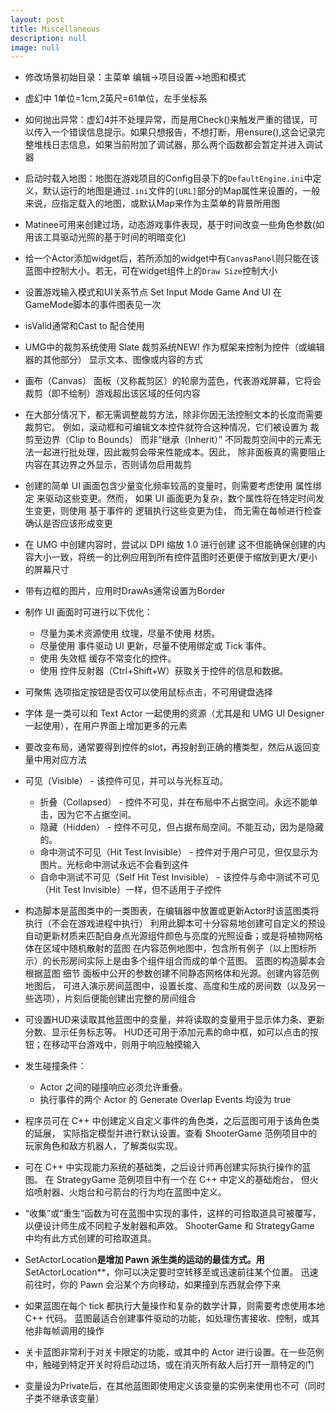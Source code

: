 ```yaml
---
layout: post
title: Miscellaneous
description: null
image: null
---
```


- 修改场景初始目录：主菜单 编辑->项目设置->地图和模式

- 虚幻中 1单位=1cm,2英尺=61单位，左手坐标系

- 如何抛出异常：虚幻4并不处理异常，而是用Check()来触发严重的错误，可以传入一个错误信息提示。如果只想报告，不想打断，用ensure(),这会记录完整堆栈日志信息，如果当前附加了调试器，那么两个函数都会暂定并进入调试器

- 启动时载入地图：地图在游戏项目的Config目录下的`DefaultEngine.ini`中定义，默认运行的地图是通过`.ini`文件的`[URL]`部分的Map属性来设置的，一般来说，应指定载入的地图，或默认Map来作为主菜单的背景所用图

- Matinee可用来创建过场，动态游戏事件表现，基于时间改变一些角色参数(如用该工具驱动光照的基于时间的明暗变化)

- 给一个Actor添加widget后，若所添加的widget中有`CanvasPanol`则只能在该蓝图中控制大小。若无，可在widget组件上的`Draw Size`控制大小

- 设置游戏输入模式和UI关系节点 Set Input Mode Game And UI 在GameMode脚本的事件图表见一次

- isValid通常和Cast to 配合使用

- UMG中的裁剪系统使用 Slate 裁剪系统NEW! 作为框架来控制为控件（或编辑器的其他部分） 显示文本、图像或内容的方式

- 画布（Canvas） 面板（又称裁剪区）的轮廓为蓝色，代表游戏屏幕，它将会裁剪（即不绘制）游戏超出该区域的任何内容

- 在大部分情况下，都无需调整裁剪方法，除非你因无法控制文本的长度而需要裁剪它。
例如，滚动框和可编辑文本控件就符合这种情况，它们被设置为 裁剪至边界（Clip to Bounds） 而非“继承（Inherit）”
不同裁剪空间中的元素无法一起进行批处理，因此裁剪会带来性能成本。因此，
除非面板真的需要阻止内容在其边界之外显示，否则请勿启用裁剪

- 创建的简单 UI 画面包含少量变化频率较高的变量时，则需要考虑使用 属性绑定 来驱动这些变更。然而，
如果 UI 画面更为复杂，数个属性将在特定时间发生变更，则使用 基于事件的 逻辑执行这些变更为佳，
而无需在每帧进行检查确认是否应该形成变更

- 在 UMG 中创建内容时，尝试以 DPI 缩放 1.0 进行创建
这不但能确保创建的内容大小一致，将统一的比例应用到所有控件蓝图时还更便于缩放到更大/更小的屏幕尺寸

- 带有边框的图片，应用时DrawAs通常设置为Border

- 制作 UI 画面时可进行以下优化：
    - 尽量为美术资源使用 纹理，尽量不使用 材质。
    - 尽量使用 事件驱动 UI 更新，尽量不使用绑定或 Tick 事件。
    - 使用 失效框 缓存不常变化的控件。
    - 使用 控件反射器（Ctrl+Shift+W）获取关于控件的信息和数据。

-  可聚焦 选项指定按钮是否仅可以使用鼠标点击，不可用键盘选择

- 字体 是一类可以和 Text Actor 一起使用的资源（尤其是和 UMG UI Designer 一起使用），在用户界面上增加更多的元素

- 要改变布局，通常要得到控件的slot，再投射到正确的槽类型，然后从返回变量中用对应方法

- 可见（Visible） - 该控件可见，并可以与光标互动。
    - 折叠（Collapsed） - 控件不可见，并在布局中不占据空间。永远不能单击，因为它不占据空间。
    - 隐藏（Hidden） - 控件不可见，但占据布局空间。不能互动，因为是隐藏的。
    - 命中测试不可见（Hit Test Invisible） - 控件对于用户可见，但仅显示为图片。光标命中测试永远不会看到这件
    - 自命中测试不可见（Self Hit Test Invisible） - 该控件与命中测试不可见（Hit Test Invisible）一样，但不适用于子控件

- 构造脚本是蓝图类中的一类图表，在编辑器中放置或更新Actor时该蓝图类将执行（不会在游戏进程中执行）
利用此脚本可十分容易地创建可自定义的预设
自动更新材质来匹配自身点光源组件颜色与亮度的光照设备；或是将植物网格体在区域中随机散射的蓝图
在内容范例地图中，包含所有例子（以上图标所示）的长形房间实际上是由多个组件组合而成的单个蓝图。
蓝图的构造脚本会根据蓝图 细节 面板中公开的参数创建不同静态网格体和光源。创建内容范例地图后，
可进入演示房间蓝图中，设置长度、高度和生成的房间数（以及另一些选项），片刻后便能创建出完整的房间组合

- 可设置HUD来读取其他蓝图中的变量，并将读取的变量用于显示体力条、更新分数、显示任务标志等。
HUD还可用于添加元素的命中框，如可以点击的按钮；在移动平台游戏中，则用于响应触摸输入

- 发生碰撞条件：
    - Actor 之间的碰撞响应必须允许重叠。
    - 执行事件的两个 Actor 的 Generate Overlap Events 均设为 true

- 程序员可在 C++ 中创建定义自定义事件的角色类，之后蓝图可用于该角色类的延展，
实际指定模型并进行默认设置。查看 ShooterGame 范例项目中的玩家角色和敌方机器人，了解类似实现。

- 可在 C++ 中实现能力系统的基础类，之后设计师再创建实际执行操作的蓝图。
在 StrategyGame 范例项目中有一个在 C++ 中定义的基础炮台， 但火焰喷射器、火炮台和弓箭台的行为均在蓝图中定义。

- “收集”或“重生”函数为可在蓝图中实现的事件，这样的可拾取道具可被覆写，以便设计师生成不同粒子发射器和声效。
ShooterGame 和 StrategyGame 中均有此方式创建的可拾取道具。

- SetActorLocation**是增加 Pawn 派生类的运动的最佳方式。用**SetActorLocation**，你可以决定要时空转移至或迅速前往某个位置。 
迅速前往时，你的 Pawn 会沿某个方向移动，如果撞到东西就会停下来

- 如果蓝图在每个 tick 都执行大量操作和复杂的数学计算，则需要考虑使用本地 C++ 代码。
蓝图最适合创建事件驱动的功能，如处理伤害接收、控制，或其他非每帧调用的操作

- 关卡蓝图非常利于对关卡限定的功能，或其中的 Actor 进行设置。在一些范例中，触碰到特定开关时将启动过场，或在消灭所有敌人后打开一扇特定的门

- 变量设为Private后，在其他蓝图即使用定义该变量的实例来使用也不可（同时子类不继承该变量）
















